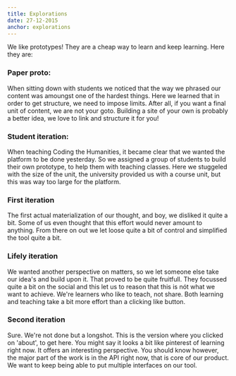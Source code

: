 ```yaml
---
title: Explorations
date: 27-12-2015
anchor: explorations
---
```

We like prototypes! They are a cheap way to learn and keep learning. Here they are: 

### Paper proto:

When sitting down with students we noticed that the way we phrased our content was amoungst one of the hardest things. Here we learned that in order to get structure, we need to impose limits. After all, if you want a final unit of content, we are not your goto. Building a site of your own is probably a better idea, we love to link and structure it for you! 

### Student iteration:

When teaching Coding the Humanities, it became clear that we wanted the platform to be done yesterday. So we assigned a group of students to build their own prototype, to help them with teaching classes. Here we stuggeled with the size of the unit, the university provided us with a course unit, but this was way too large for the platform.

### First iteration

The first actual materialization of our thought, and boy, we disliked it quite a bit. Some of us even thought that this effort would never amount to anything. From there on out we let loose quite a bit of control and simplified the tool quite a bit. 

### Lifely iteration

We wanted another perspective on matters, so we let someone else take our idea's and build upon it. That proved to be quite fruitfull. They focussed quite a bit on the social and this let us to reason that this is nót what we want to achieve. We're learners who like to teach, not share. Both learning and teaching take a bit more effort than a clicking like button.  

### Second iteration

Sure. We're not done but a longshot. This is the version where you clicked on 'about', to get here. You might say it looks a bit like pinterest of learning right now. It offers an interesting perspective. You should know however, the major part of the work is in the API right now, that is core of our product. We want to keep being able to put multiple interfaces on our tool. 

